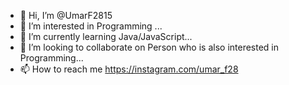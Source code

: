 - 👋 Hi, I’m @UmarF2815
- 👀 I’m interested in Programming ...
- 🌱 I’m currently learning  Java/JavaScript...
- 💞️ I’m looking to collaborate on Person who is also interested in Programming...
- 📫 How to reach me https://instagram.com/umar_f28

<!---
UmarF2815/UmarF2815 is a ✨ special ✨ repository because its `README.md` (this file) appears on your GitHub profile.
You can click the Preview link to take a look at your changes.
--->
